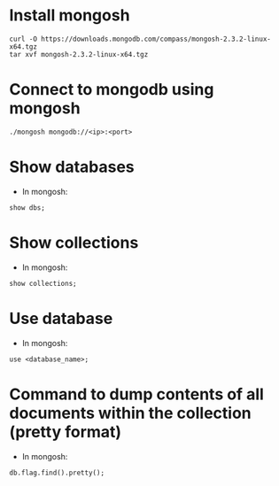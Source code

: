 # Install mongosh

```
curl -O https://downloads.mongodb.com/compass/mongosh-2.3.2-linux-x64.tgz
tar xvf mongosh-2.3.2-linux-x64.tgz
```

# Connect to mongodb using mongosh

```
./mongosh mongodb://<ip>:<port>
```

# Show databases

- In mongosh:
```
show dbs;
```

# Show collections

- In mongosh:
```
show collections;
```

# Use database

- In mongosh:
```
use <database_name>;
```

# Command to dump contents of all documents within the collection (pretty format)

- In mongosh:
```
db.flag.find().pretty();
```
